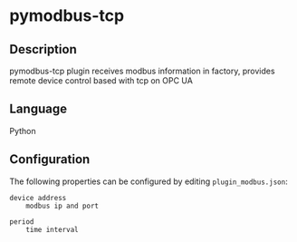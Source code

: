 # pymodbus-tcp

## Description

pymodbus-tcp plugin receives modbus information in factory, provides remote device control based with tcp on OPC UA

## Language

Python

## Configuration

The following properties can be configured by editing `plugin_modbus.json`:

	device address
		modbus ip and port

	period
		time interval

